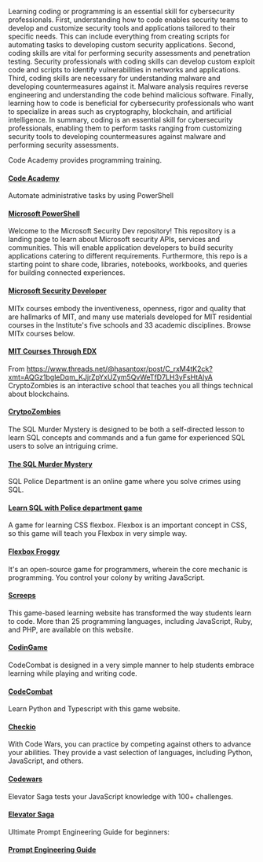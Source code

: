 Learning coding or programming is an essential skill for cybersecurity professionals. First, understanding how to code enables security teams to develop and customize security tools and applications tailored to their specific needs. This can include everything from creating scripts for automating tasks to developing custom security applications. Second, coding skills are vital for performing security assessments and penetration testing. Security professionals with coding skills can develop custom exploit code and scripts to identify vulnerabilities in networks and applications. Third, coding skills are necessary for understanding malware and developing countermeasures against it. Malware analysis requires reverse engineering and understanding the code behind malicious software. Finally, learning how to code is beneficial for cybersecurity professionals who want to specialize in areas such as cryptography, blockchain, and artificial intelligence. In summary, coding is an essential skill for cybersecurity professionals, enabling them to perform tasks ranging from customizing security tools to developing countermeasures against malware and performing security assessments.  

Code Academy provides programming training.  
#### [Code Academy](https://www.codeacademy.com)  
Automate administrative tasks by using PowerShell  
#### [Microsoft PowerShell](https://learn.microsoft.com/en-us/training/paths/powershell/)  
Welcome to the Microsoft Security Dev repository! This repository is a landing page to learn about Microsoft security APIs, services and communities. This will enable application developers to build security applications catering to different requirements. Furthermore, this repo is a starting point to share code, libraries, notebooks, workbooks, and queries for building connected experiences.  
#### [Microsoft Security Developer](https://github.com/microsoft/securitydev)  
MITx courses embody the inventiveness, openness, rigor and quality that are hallmarks of MIT, and many use materials developed for MIT residential courses in the Institute's five schools and 33 academic disciplines. Browse MITx courses below.  
#### [MIT Courses Through EDX](https://www.edx.org/school/mitx)  

From https://www.threads.net/@hasantoxr/post/C_rxM4tK2ck?xmt=AQGz1bgleDqm_KJjrZpYxUZym5QvWeTfD7LH3yFsHtAlyA  
CryptoZombies is an interactive school that teaches you all things technical about blockchains.  
#### [CrytpoZombies](https://cryptozombies.io)  
The SQL Murder Mystery is designed to be both a self-directed lesson to learn SQL concepts and commands and a fun game for experienced SQL users to solve an intriguing crime.  
#### [The SQL Murder Mystery](https://mystery.knightlab.com)  
SQL Police Department is an online game where you solve crimes using SQL.  
#### [Learn SQL with Police department game](https://sqlpd.com)  
A game for learning CSS flexbox.  Flexbox is an important concept in CSS, so this game will teach you Flexbox in very simple way.  
#### [Flexbox Froggy](https://flexboxfroggy.com)  
It's an open-source game for programmers, wherein the core mechanic is programming.  You control your colony by writing JavaScript.  
#### [Screeps](https://screeps.com)  
This game-based learning website has transformed the way students learn to code.  More than 25 programming languages, including JavaScript, Ruby, and PHP, are available on this website.  
#### [CodinGame](https://codingame.com/start)  
CodeCombat is designed in a very simple manner to help students embrace learning while playing and writing code.  
#### [CodeCombat](https://codecombat.com)  
Learn Python and Typescript with this game website.  
#### [Checkio](https://checkio.org)  
With Code Wars, you can practice by competing against others to advance your abilities.  They provide a vast selection of languages, including Python, JavaScript, and others.  
#### [Codewars](https://codewars.com)  
Elevator Saga tests your JavaScript knowledge with 100+ challenges.  
#### [Elevator Saga](https://play.elevatorsaga.com)  
Ultimate Prompt Engineering Guide for beginners:  
#### [Prompt Engineering Guide](https://hasantoxr.gumroad.com/l/pb)  